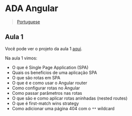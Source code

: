# ADA Angular

> [Portuguese](README.md)

## Aula 1

Você pode ver o projeto da aula 1 [aqui](/aula-1/).

Na aula 1 vimos:

- O que é Single Page Application (SPA)
- Quais os benefícios de uma aplicação SPA
- O que são rotas em SPA
- O que é e como usar o Angular router
- Como configurar rotas no Angular
- Como passar parâmetros nas rotas
- O que são e como aplicar rotas aninhadas (nested routes)
- O que é first-match wins strategy
- Como adicionar uma página 404 com o `**` wildcard

